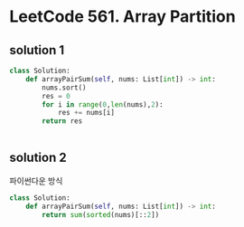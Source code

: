 # LeetCode 561. Array Partition

## solution 1

```python
class Solution:
    def arrayPairSum(self, nums: List[int]) -> int:
        nums.sort()
        res = 0
        for i in range(0,len(nums),2):
            res += nums[i]
        return res
        
```

## solution 2

파이썬다운 방식

```python
class Solution:
    def arrayPairSum(self, nums: List[int]) -> int:
        return sum(sorted(nums)[::2])
        
```